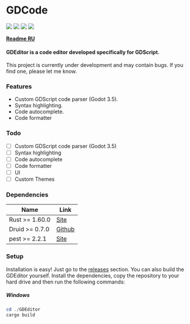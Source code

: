 # GDCode

![](https://img.shields.io/github/stars/megaredb/GDEditor.svg) ![](https://img.shields.io/github/tag/megaredb/GDEditor.svg) ![](https://img.shields.io/github/release/megaredb/GDEditor.svg) ![](https://img.shields.io/github/issues/megaredb/GDEditor.svg)

**[Readme RU](https://github.com/megaredb/GDEditor/blob/master/README_RU.md)**

#### GDEditor is a code editor developed specifically for GDScript.
This project is currently under development and may contain bugs.
If you find one, please let me know.

### Features

- Custom GDScript code parser (Godot 3.5).
- Syntax highlighting.
- Code autocomplete.
- Code formatter

### Todo

- [ ] Custom GDScript code parser (Godot 3.5)
- [ ] Syntax highlighting
- [ ] Code autocomplete
- [ ] Code formatter
- [ ] UI
- [ ] Custom Themes

### Dependencies

| Name  | Link |
| ------------- | ------------- |
| Rust >= 1.60.0 | [Site](https://www.rust-lang.org/) |
| Druid >= 0.7.0 | [Github](https://github.com/linebender/druid) |
| pest >= 2.2.1 | [Site](https://pest.rs) |

### Setup

Installation is easy! Just go to the [releases](https://github.com/megaredb/GDEditor/releases) section.
You can also build the GDEditor yourself. Install the dependencies, copy the repository to your hard drive and then run the following commands:

##### Windows

```powershell
cd ./GDEditor
cargo build
```
